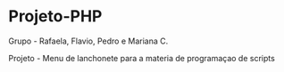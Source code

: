 # Projeto-PHP

Grupo - Rafaela, Flavio, Pedro e Mariana C.

Projeto - Menu de lanchonete para a materia de programaçao de scripts 

